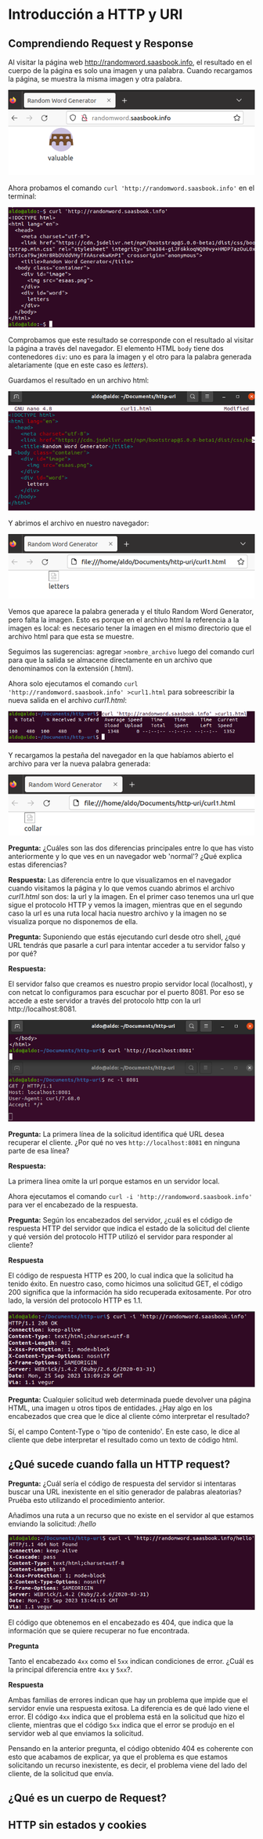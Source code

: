 # Introducción a HTTP y URI <!-- omit in toc -->

## Comprendiendo Request y Response

Al visitar la página web http://randomword.saasbook.info, el resultado en el cuerpo de la página es solo una imagen y una palabra. Cuando recargamos la página, se muestra la misma imagen y otra palabra.

![](sources/2023-09-24-21-53-18.png)

Ahora probamos el comando `curl 'http://randomword.saasbook.info'` en el terminal:

![](sources/2023-09-24-22-00-22.png)

Comprobamos que este resultado se corresponde con el resultado al visitar la página a través del navegador. El elemento HTML `body` tiene dos contenedores `div`: uno es para la imagen y el otro para la palabra generada aletariamente (que en este caso es _letters_).

Guardamos el resultado en un archivo html:

![](sources/2023-09-24-22-11-09.png)

Y abrimos el archivo en nuestro navegador:

![](sources/2023-09-24-22-13-01.png)

Vemos que aparece la palabra generada y el título Random Word Generator, pero falta la imagen. Esto es porque en el archivo html la referencia a la imagen es local: es necesario tener la imagen en el mismo directorio que el archivo html para que esta se muestre.

Seguimos las sugerencias: agregar `>nombre_archivo` luego del comando curl para que la salida se almacene directamente en un archivo que denominamos con la extensión (.html).

Ahora solo ejecutamos el comando `curl 'http://randomword.saasbook.info' >curl1.html` para sobreescribir la nueva salida en el archivo _curl1.html_:

![](sources/2023-09-24-22-20-54.png)

Y recargamos la pestaña del navegador en la que habíamos abierto el archivo para ver la nueva palabra generada:

![](sources/2023-09-24-22-22-31.png)

**Pregunta:** ¿Cuáles son las dos diferencias principales entre lo que has visto anteriormente y lo que ves en un navegador web 'normal'? ¿Qué explica estas diferencias?

**Respuesta:** Las diferencia entre lo que visualizamos en el navegador cuando visitamos la página y lo que vemos cuando abrimos el archivo _curl1.html_ son dos: la url y la imagen. En el primer caso tenemos una url que sigue el protocolo HTTP y vemos la imagen, mientras que en el segundo caso la url es una ruta local hacia nuestro archivo y la imagen no se visualiza porque no disponemos de ella.

**Pregunta:** Suponiendo que estás ejecutando curl desde otro shell, ¿qué URL tendrás que pasarle a curl para intentar acceder a tu servidor falso y por qué? 

**Respuesta:**

El servidor falso que creamos es nuestro propio servidor local (localhost), y con netcat lo configuramos para escuchar por el puerto 8081. Por eso se accede a este servidor a través del protocolo http con la url http://localhost:8081.

![](sources/2023-09-25-07-53-00.png)

**Pregunta:** La primera línea de la solicitud identifica qué URL desea recuperar el cliente. ¿Por qué no ves `http://localhost:8081` en ninguna parte de esa línea? 

**Respuesta:**

La primera línea omite la url porque estamos en un servidor local.

Ahora ejecutamos el comando `curl -i 'http://randomword.saasbook.info'` para ver el encabezado de la respuesta.

**Pregunta:** Según los encabezados del servidor, ¿cuál es el código de respuesta HTTP del servidor que indica el estado de la solicitud del cliente y qué versión del protocolo HTTP utilizó el servidor para responder al cliente? 

**Respuesta**

El código de respuesta HTTP es 200, lo cual indica que la solicitud ha tenido éxito. En nuestro caso, como hicimos una solicitud GET, el código 200 significa que la información ha sido recuperada exitosamente. Por otro lado, la versión del protocolo HTTP es 1.1.

![](sources/2023-09-25-08-26-47.png)

**Pregunta:** Cualquier solicitud web determinada puede devolver una página HTML, una imagen u otros tipos de entidades. 
¿Hay algo en los encabezados que crea que le dice al cliente cómo interpretar el resultado?

Sí, el campo Content-Type o 'tipo de contenido'. En este caso, le dice al cliente que debe interpretar el resultado como un texto de código html.

## ¿Qué sucede cuando falla un HTTP request? 

**Pregunta:** ¿Cuál sería el código de respuesta del servidor si intentaras buscar una URL inexistente en el sitio generador de palabras aleatorias? Pruéba esto utilizando el procedimiento anterior. 

Añadimos una ruta a un recurso que no existe en el servidor al que estamos enviando la solicitud: _/hello_

![](sources/2023-09-25-08-45-13.png)

El código que obtenemos en el encabezado es 404, que indica que la información que se quiere recuperar no fue encontrada.

**Pregunta**

Tanto el encabezado `4xx` como el `5xx` indican condiciones de error. ¿Cuál es la principal diferencia entre `4xx` y `5xx`?.

**Respuesta**

Ambas familias de errores indican que hay un problema que impide que el servidor envíe una respuesta exitosa. La diferencia es de qué lado viene el error. El código `4xx` indica que el problema está en la solicitud que hizo el cliente, mientras que el código `5xx` indica que el error se produjo en el servidor web al que enviamos la solicitud.

Pensando en la anterior pregunta, el código obtenido 404 es coherente con esto que acabamos de explicar, ya que el problema es que estamos solicitando un recurso inexistente, es decir, el problema viene del lado del cliente, de la solicitud que envía.

## ¿Qué es un cuerpo de Request?



## HTTP sin estados y cookies



